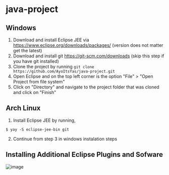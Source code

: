 # java-project

## Windows
1. Download and install Eclipse JEE via https://www.eclipse.org/downloads/packages/ (version does not matter get the latest)
2. Download and install git https://git-scm.com/downloads (skip this step if you have git installed)
3. Clone the project by running `git clone https://github.com/AyoItsYas/java-project.git`
4. Open Eclipse and on the top left corner is the option "File" > "Open Project from file system"
5. Click on "Directory" and navigate to the project folder that was cloned and click on "Finish"

## Arch Linux
1. Install Eclipse JEE by running,
```
$ yay -S eclipse-jee-bin git
```
2. Continue from step 3 in windows instalation steps

## Installing Additional Eclipse Plugins and Sofware
![image](https://github.com/user-attachments/assets/3a775599-b027-4f8b-842c-8cf005a8360b)
